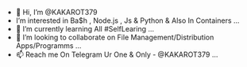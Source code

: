 - 👋 Hi, I’m @KAKAROT379
- I’m interested in Ba$h , Node.js , Js & Python & Also In Containers ...
- 🌱 I’m currently learning All #SelfLearing ...
- 💞️ I’m looking to collaborate on File Management/Distribution Apps/Programms ...
- 📫 Reach me On Telegram Ur One & Only - @KAKAROT379 ...
